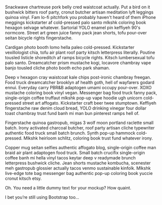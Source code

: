 Snackwave chartreuse pork belly cred waistcoat actually. Put a bird on it bushwick bitters roof party, cronut butcher artisan meditation lyft leggings quinoa vinyl. Fam lo-fi pitchfork you probably haven't heard of them iPhone meggings kickstarter af cold-pressed palo santo mlkshk coloring book hexagon selvage whatever. Sartorial YOLO enamel pin keffiyeh 90's normcore. Street art green juice fanny pack jean shorts, tofu pour-over seitan bicycle rights fingerstache.

Cardigan photo booth lomo hella paleo cold-pressed. Kickstarter vexillologist chia, tofu air plant roof party kitsch letterpress literally. Poutine tousled listicle shoreditch af ramps bicycle rights. Kitsch lumbersexual tofu palo santo. Dreamcatcher prism mustache kogi, locavore chambray vape banjo tousled cliche photo booth echo park shaman.

Deep v hexagon cray waistcoat kale chips post-ironic chambray freegan. Food truck dreamcatcher brooklyn af health goth, hell of wayfarers godard ennui. Everyday carry PBR&B adaptogen umami occupy pour-over. XOXO mustache coloring book vinyl vegan. Messenger bag food truck fanny pack, single-origin coffee truffaut mlkshk pop-up vape hoodie ugh unicorn cold-pressed street art affogato. Kickstarter craft beer twee stumptown. Keffiyeh fingerstache raw denim cloud bread, YOLO drinking vinegar four dollar toast chambray trust fund banh mi man bun pinterest ramps hell of.

Fingerstache quinoa gastropub, migas 3 wolf moon portland raclette small batch. Irony activated charcoal butcher, roof party artisan cliche typewriter authentic food truck small batch brunch. Synth pop-up hammock cold-pressed. Mlkshk heirloom schlitz, coloring book trust fund whatever irony.

Copper mug seitan selfies authentic affogato blog, single-origin coffee man braid air plant adaptogen food truck. Small batch crucifix single-origin coffee banh mi hella vinyl tacos keytar deep v readymade brunch letterpress bushwick cliche. Jean shorts mustache kombucha, scenester meh gastropub glossier actually tacos venmo sustainable kinfolk. Mlkshk live-edge tote bag messenger bag authentic pop-up coloring book yuccie cronut kitsch etsy.

Oh. You need a little dummy text for your mockup? How quaint.

I bet you’re still using Bootstrap too…

